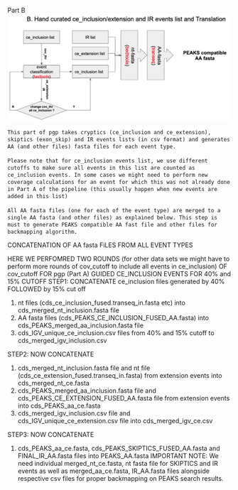 Part B
	![alt text](../Part_B.jpg)

	This part of pgp takes cryptics (ce_inclusion and ce_extension), skiptics (exon_skip) and IR events lists (in csv format) and generates AA (and other files) fasta files for each event type.
	
	Please note that for ce_inclusion events list, we use different cutoffs to make sure all events in this list are counted as ce_inclusion events. In some cases we might need to perform new coverage calculations for an event for which this was not already done in Part A of the pipeline (this usually happen when new events are added in this list)
	
	All AA fasta files (one for each of the event type) are merged to a single AA fasta (and other files) as explained below. This step is must to generate PEAKS compatible AA fast file and other files for backmapping algorithm.

CONCATENATION OF AA fasta FiLES FROM ALL EVENT TYPES

HERE WE PERFOMRED TWO ROUNDS (for other data sets we might have to perform more rounds of cov_cutoff to include all events in ce_inclusion) OF cov_cutoff FOR pgp (Part A) GUIDED CE_INCLUSION EVENTS FOR 40% and 15% CUTOFF
STEP1: CONCATENATE ce_inclusion files generated by 40% FOLLOWED by 15% cut off
1. nt files (cds_ce_inclusion_fused.transeq_in.fasta etc) into cds_merged_nt_inclusion.fasta file
2. AA fasta files (cds_PEAKS_CE_INCLUSION_FUSED_AA.fasta) into cds_PEAKS_merged_aa_inclusion.fasta file
3. cds_IGV_unique_ce_inclusion.csv files from 40% and 15% cutoff to cds_merged_igv_inclusion.csv

STEP2: NOW CONCATENATE 

1. cds_merged_nt_inclusion.fasta file and nt file (cds_ce_extension_fused.transeq_in.fasta) from extension events into cds_merged_nt_ce.fasta
2. cds_PEAKS_merged_aa_inclusion.fasta file and cds_PEAKS_CE_EXTENSION_FUSED_AA.fasta file from extension events into cds_PEAKS_aa_ce.fasta
3. cds_merged_igv_inclusion.csv file and cds_IGV_unique_ce_extension.csv file into cds_merged_igv_ce.csv

STEP3: NOW CONCATENATE

1. cds_PEAKS_aa_ce.fasta, cds_PEAKS_SKIPTICS_FUSED_AA.fasta and FINAL_IR_AA.fasta files into PEAKS_AA.fasta
IMPORTANT NOTE: We need individual merged_nt_ce.fasta, nt fasta file for SKIPTICS and IR events as well as merged_aa_ce.fasta, IR_AA.fasta files alongside respective csv files for proper backmapping on PEAKS search results.
 
